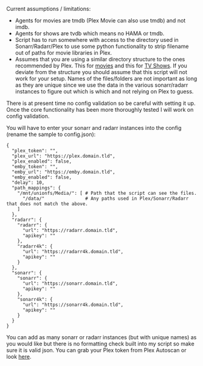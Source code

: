 Current assumptions / limitations:
* Agents for movies are tmdb (Plex Movie can also use tmdb) and not imdb.
* Agents for shows are tvdb which means no HAMA or tmdb.
* Script has to run somewhere with access to the directory used in Sonarr/Radarr/Plex to use some python functionality to strip filename out of paths for movie libraries in Plex.
* Assumes that you are using a similar directory structure to the ones recommended by Plex. 
This for [movies](https://support.plex.tv/articles/naming-and-organizing-your-movie-media-files/) 
and this for [TV Shows](https://support.plex.tv/articles/naming-and-organizing-your-tv-show-files/). 
If you deviate from the structure you should assume that this script will not work for your setup. 
Names of the files/folders are not important as long as they are unique since we use the data in 
the various sonarr/radarr instances to figure out which is which and not relying on Plex to guess.

There is at present time no config validation so be careful with setting it up. 
Once the core functionality has been more thoroughly tested I will work on config validation.

You will have to enter your sonarr and radarr instances into the config 
(rename the sample to config.json):

```
{
  "plex_token": "",
  "plex_url": "https://plex.domain.tld",
  "plex_enabled": false,
  "emby_token": "",
  "emby_url": "https://emby.domain.tld",
  "emby_enabled": false,
  "delay": 10,
  "path_mappings": {
    "/mnt/unionfs/Media/": [ # Path that the script can see the files.
      "/data/"               # Any paths used in Plex/Sonarr/Radarr that does not match the above.
    ]
  },
  "radarr": {
    "radarr": {
      "url": "https://radarr.domain.tld",
      "apikey": ""
    },
    "radarr4k": {
      "url": "https://radarr4k.domain.tld",
      "apikey": ""
    }
  },
  "sonarr": {
    "sonarr": {
      "url": "https://sonarr.domain.tld",
      "apikey": ""
    },
    "sonarr4k": {
      "url": "https://sonarr4k.domain.tld",
      "apikey": ""
    }
  }
}
```

You can add as many sonarr or radarr instances (but with unique names) as you would like but 
there is no formatting check built into my script so make sure it is valid json. 
You can grab your Plex token from Plex Autoscan or look 
[here](https://support.plex.tv/articles/204059436-finding-an-authentication-token-x-plex-token/).